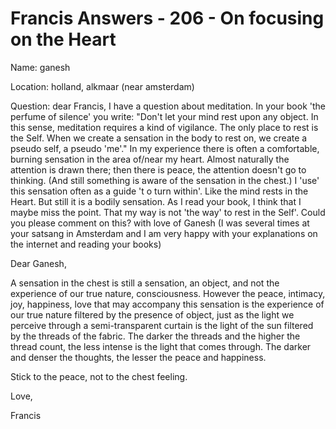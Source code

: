 # Francis Answers - 206 - On focusing on the Heart

Name: ganesh 

Location: holland, alkmaar (near amsterdam) 

Question: dear Francis, I have a question about meditation. In your book 'the perfume of silence' you write: "Don't let your mind rest upon any object. In this sense, meditation requires a kind of vigilance. The only place to rest is the Self. When we create a sensation in the body to rest on, we create a pseudo self, a pseudo 'me'." In my experience there is often a comfortable, burning sensation in the area of/near my heart. Almost naturally the attention is drawn there; then there is peace, the attention doesn't go to thinking. (And still something is aware of the sensation in the chest.) I 'use' this sensation often as a guide 't o turn within'. Like the mind rests in the Heart. But still it is a bodily sensation. As I read your book, I think that I maybe miss the point. That my way is not 'the way' to rest in the Self'. Could you please comment on this? with love of Ganesh (I was several times at your satsang in Amsterdam and I am very happy with your explanations on the internet and reading your books)

Dear Ganesh,

A sensation in the chest is still a sensation, an object, and not the experience of our true nature, consciousness. However the peace, intimacy, joy, happiness, love that may accompany this sensation is the experience of our true nature filtered by the presence of object, just as the light we perceive through a semi-transparent curtain is the light of the sun filtered by the threads of the fabric. The darker the threads and the higher the thread count, the less intense is the light that comes through. The darker and denser the thoughts, the lesser the peace and happiness.

Stick to the peace, not to the chest feeling.

Love,

Francis

